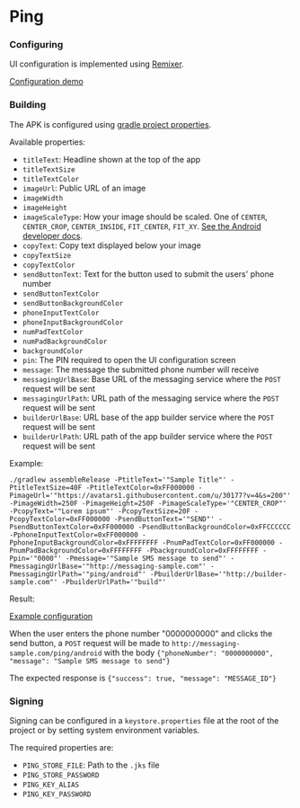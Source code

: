 # Ping

### Configuring

UI configuration is implemented using [Remixer](https://github.com/material-foundation/material-remixer-android).

[Configuration demo](assets/ping-configure-demo.mp4)

### Building

The APK is configured using [gradle project properties](https://docs.gradle.org/current/userguide/build_environment.html#sec:gradle_properties_and_system_properties).

Available properties:
- `titleText`: Headline shown at the top of the app
- `titleTextSize`
- `titleTextColor`
- `imageUrl`: Public URL of an image
- `imageWidth`
- `imageHeight`
- `imageScaleType`: How your image should be scaled. One of `CENTER`, `CENTER_CROP`, `CENTER_INSIDE`, `FIT_CENTER`, `FIT_XY`.
[See the Android developer docs](https://developer.android.com/reference/android/widget/ImageView.ScaleType.html).
- `copyText`: Copy text displayed below your image
- `copyTextSize`
- `copyTextColor`
- `sendButtonText`: Text for the button used to submit the users' phone number
- `sendButtonTextColor`
- `sendButtonBackgroundColor`
- `phoneInputTextColor`
- `phoneInputBackgroundColor`
- `numPadTextColor`
- `numPadBackgroundColor`
- `backgroundColor`
- `pin`: The PIN required to open the UI configuration screen
- `message`: The message the submitted phone number will receive
- `messagingUrlBase`: Base URL of the messaging service where the `POST` request will be sent
- `messagingUrlPath`: URL path of the messaging service where the `POST` request will be sent
- `builderUrlBase`: URL base of the app builder service where the `POST` request will be sent
- `builderUrlPath`: URL path of the app builder service where the `POST` request will be sent

Example:

`./gradlew assembleRelease -PtitleText='"Sample Title"' -PtitleTextSize=40F -PtitleTextColor=0xFF000000 -PimageUrl='"https://avatars1.githubusercontent.com/u/30177?v=4&s=200"' -PimageWidth=250F -PimageHeight=250F -PimageScaleType='"CENTER_CROP"' -PcopyText='"Lorem ipsum"' -PcopyTextSize=20F -PcopyTextColor=0xFF000000 -PsendButtonText='"SEND"' -PsendButtonTextColor=0xFF000000 -PsendButtonBackgroundColor=0xFFCCCCCC -PphoneInputTextColor=0xFF000000 -PphoneInputBackgroundColor=0xFFFFFFFF -PnumPadTextColor=0xFF000000 -PnumPadBackgroundColor=0xFFFFFFFF -PbackgroundColor=0xFFFFFFFF -Ppin='"0000"' -Pmessage='"Sample SMS message to send"' -PmessagingUrlBase='"http://messaging-sample.com"' -PmessagingUrlPath='"ping/android"' -PbuilderUrlBase='"http://builder-sample.com"' -PbuilderUrlPath='"build"'`

Result:

[Example configuration](assets/ping-example-configuration-screenshot.png)

When the user enters the phone number "0000000000" and clicks the send button,
a `POST` request will be made to `http://messaging-sample.com/ping/android` with the body
`{"phoneNumber": "0000000000", "message": "Sample SMS message to send"}`

The expected response is `{"success": true, "message": "MESSAGE_ID"}`

### Signing

Signing can be configured in a `keystore.properties` file at the root of the project or by setting
system environment variables.

The required properties are:
- `PING_STORE_FILE`: Path to the `.jks` file
- `PING_STORE_PASSWORD`
- `PING_KEY_ALIAS`
- `PING_KEY_PASSWORD`
